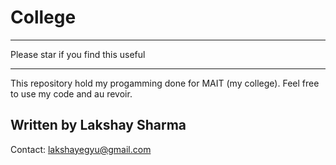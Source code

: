 # College

---

Please star if you find this useful

---

This repository hold my progamming done for MAIT (my college). Feel free to use my code and au revoir.

## Written by Lakshay Sharma   

Contact: lakshayegyu@gmail.com
